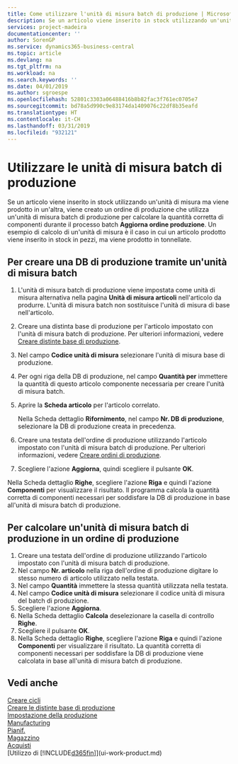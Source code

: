 ```yaml
---
title: Come utilizzare l'unità di misura batch di produzione | Microsoft Docs
description: Se un articolo viene inserito in stock utilizzando un'unità di misura ma viene prodotto in un'altra, l'ordine di produzione deve utilizzare un'unità di misura batch di produzione per calcolare la quantità corretta di componenti. Un esempio di calcolo di un'unità di misura è il caso in cui un articolo prodotto viene inserito in stock in pezzi, ma viene prodotto in tonnellate.
services: project-madeira
documentationcenter: ''
author: SorenGP
ms.service: dynamics365-business-central
ms.topic: article
ms.devlang: na
ms.tgt_pltfrm: na
ms.workload: na
ms.search.keywords: ''
ms.date: 04/01/2019
ms.author: sgroespe
ms.openlocfilehash: 52801c3303a06488416b8b82fac3f761ec0705e7
ms.sourcegitcommit: bd78a5d990c9e83174da1409076c22df8b35eafd
ms.translationtype: HT
ms.contentlocale: it-CH
ms.lasthandoff: 03/31/2019
ms.locfileid: "932121"
---
```

# <a name="work-with-manufacturing-batch-units-of-measure"></a>Utilizzare le unità di misura batch di produzione
Se un articolo viene inserito in stock utilizzando un'unità di misura ma viene prodotto in un'altra, viene creato un ordine di produzione che utilizza un'unità di misura batch di produzione per calcolare la quantità corretta di componenti durante il processo batch **Aggiorna ordine produzione**. Un esempio di calcolo di un'unità di misura è il caso in cui un articolo prodotto viene inserito in stock in pezzi, ma viene prodotto in tonnellate.  

## <a name="to-create-a-production-bom-using-a-batch-unit-of-measure"></a>Per creare una DB di produzione tramite un'unità di misura batch  
1.  L'unità di misura batch di produzione viene impostata come unità di misura alternativa nella pagina **Unità di misura articoli** nell'articolo da produrre. L'unità di misura batch non sostituisce l'unità di misura di base nell'articolo.  
2.  Creare una distinta base di produzione per l'articolo impostato con l'unità di misura batch di produzione. Per ulteriori informazioni, vedere [Creare distinte base di produzione](production-how-to-create-production-boms.md).  
3.  Nel campo **Codice unità di misura** selezionare l'unità di misura base di produzione.  
4.  Per ogni riga della DB di produzione, nel campo **Quantità per** immettere la quantità di questo articolo componente necessaria per creare l'unità di misura batch.  
5.  Aprire la **Scheda articolo** per l'articolo correlato.  

    Nella Scheda dettaglio **Rifornimento**, nel campo **Nr. DB di produzione**, selezionare la DB di produzione creata in precedenza.  
6.  Creare una testata dell'ordine di produzione utilizzando l'articolo impostato con l'unità di misura batch di produzione. Per ulteriori informazioni, vedere [Creare ordini di produzione](production-how-to-create-production-orders.md).  
7.  Scegliere l'azione **Aggiorna**, quindi scegliere il pulsante **OK**.  

Nella Scheda dettaglio **Righe**, scegliere l'azione **Riga** e quindi l'azione **Componenti** per visualizzare il risultato. Il programma calcola la quantità corretta di componenti necessari per soddisfare la DB di produzione in base all'unità di misura batch di produzione.  

## <a name="to-calculate-a-manufacturing-batch-unit-of-measure-on-a-production-order"></a>Per calcolare un'unità di misura batch di produzione in un ordine di produzione  
1.  Creare una testata dell'ordine di produzione utilizzando l'articolo impostato con l'unità di misura batch di produzione.  
2.  Nel campo **Nr. articolo** nella riga dell'ordine di produzione digitare lo stesso numero di articolo utilizzato nella testata.  
3.  Nel campo **Quantità** immettere la stessa quantità utilizzata nella testata.  
4.  Nel campo **Codice unità di misura** selezionare il codice unità di misura del batch di produzione.  
5.  Scegliere l'azione **Aggiorna**.
6.  Nella Scheda dettaglio **Calcola** deselezionare la casella di controllo **Righe**.  
7.  Scegliere il pulsante **OK**.  
8.  Nella Scheda dettaglio **Righe**, scegliere l'azione **Riga** e quindi l'azione **Componenti** per visualizzare il risultato. La quantità corretta di componenti necessari per soddisfare la DB di produzione viene calcolata in base all'unità di misura batch di produzione.  

## <a name="see-also"></a>Vedi anche  
[Creare cicli](production-how-to-create-routings.md)  
[Creare le distinte base di produzione](production-how-to-create-production-boms.md)     
[Impostazione della produzione](production-configure-production-processes.md)  
[Manufacturing](production-manage-manufacturing.md)    
[Pianif.](production-planning.md)   
[Magazzino](inventory-manage-inventory.md)  
[Acquisti](purchasing-manage-purchasing.md)  
[Utilizzo di [!INCLUDE[d365fin](includes/d365fin_md.md)]](ui-work-product.md)  
